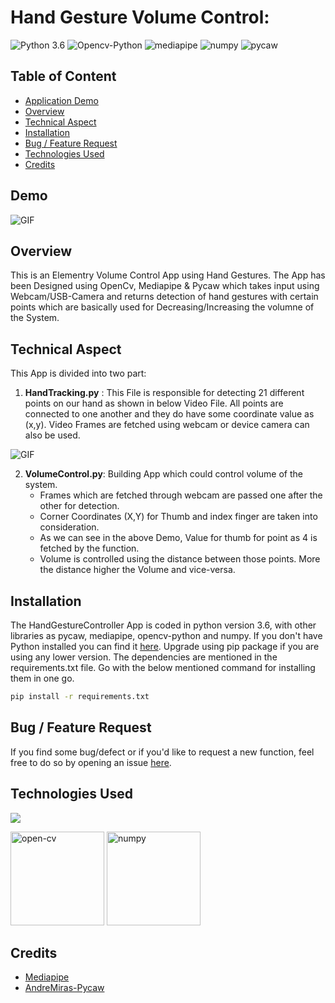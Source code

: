 # Hand Gesture Volume Control:
![Python 3.6](https://img.shields.io/badge/Python-v3.6-green) ![Opencv-Python](https://img.shields.io/badge/OpenCv--Python-v4.5-red) ![mediapipe](https://img.shields.io/badge/mediapipe-0.8-lightgrey) ![numpy](https://img.shields.io/badge/numpy-1.20-blue) ![pycaw](https://img.shields.io/badge/pycaw-20181226-yellow)


## Table of Content
  * [Application Demo](#Application-demo)
  * [Overview](#overview)
  * [Technical Aspect](#technical-aspect)
  * [Installation](#installation)
  * [Bug / Feature Request](#bug---feature-request)
  * [Technologies Used](#technologies-used)
  * [Credits](#credits)


## Demo
![GIF](VolumeController.gif)


## Overview
This is an Elementry Volume Control App using Hand Gestures. The App has been Designed using OpenCv, Mediapipe & Pycaw which takes input using Webcam/USB-Camera and returns detection of hand gestures with certain points which are basically used for Decreasing/Increasing the volumne of the System.


## Technical Aspect
This App is divided into two part:
1. __HandTracking.py__ : This File is responsible for detecting 21 different points on our hand as shown in below Video File. All points are connected to one another and they do have some coordinate value as (x,y). Video Frames are fetched using webcam or device camera can also be used.

![GIF](HandTracker.gif)



2. __VolumeControl.py__: Building App which could control volume of the system.
    - Frames which are fetched through webcam are passed one after the other for detection.
    - Corner Coordinates (X,Y) for Thumb and index finger are taken into consideration.
    - As we can see in the above Demo, Value for thumb for point as 4 is fetched by the function.
    - Volume is controlled using the distance between those points. More the distance higher the Volume and vice-versa.

## Installation
The HandGestureController App is coded in python version 3.6, with other libraries as pycaw, mediapipe, opencv-python and numpy. If you don't have Python installed you can find it [here](https://www.python.org/downloads/). Upgrade using pip package if you are using any lower version. The dependencies are mentioned in the requirements.txt file. Go with the below mentioned command for installing them in one go.
```bash
pip install -r requirements.txt
```

## Bug / Feature Request

If you find some bug/defect or if you'd like to request a new function, feel free to do so by opening an issue [here](https://github.com/RajeshKGangwar/HandGestureVolumeController/issues).

## Technologies Used

![](https://forthebadge.com/images/badges/made-with-python.svg)

<p align="left"> <a href="https://www.w3schools.com/css/" target="_blank"></a> <img src="https://www.vectorlogo.zone/logos/opencv/opencv-ar21.svg" alt="open-cv" width="150" height="150"/> <img src="https://www.vectorlogo.zone/logos/numpy/numpy-ar21.svg" alt="numpy" width="150" height="150"/>


## Credits
- [Mediapipe](https://github.com/google/mediapipe) 
- [AndreMiras-Pycaw](https://github.com/AndreMiras/pycaw)
